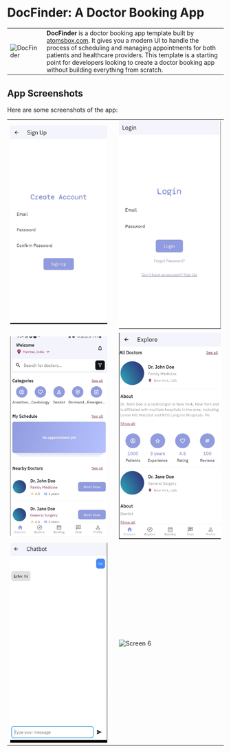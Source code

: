 # DocFinder: A Doctor Booking App

<table>
  <tr>
    <td><img src="assets/icons/app_icon.png" alt="DocFinder" style="width: 300px;"/></td>
    <td>
      <strong>DocFinder</strong> is a doctor booking app template built by <a href="https://atomsbox.com">atomsbox.com</a>. It gives you a modern UI to handle the process of scheduling and managing appointments for both patients and healthcare providers. This template is a starting point for developers looking to create a doctor booking app without building everything from scratch.
    </td>
  </tr>
</table>

## App Screenshots

Here are some screenshots of the app:

<table>
  <tr>
    <td style="padding-right: 20px;"><img src="assets/icons/1.PNG" alt="Screen 1" style="width: 300px;"/></td>
    <td><img src="assets/icons/2.PNG" alt="Screen 2" style="width: 300px;"/></td>    
  </tr>
  <tr>
    <td style="padding-right: 20px;"><img src="assets/icons/3.PNG" alt="Screen 3" style="width: 300px;"/></td>
    <td><img src="assets/icons/4.PNG" alt="Screen 4" style="width: 300px;"/></td>
  </tr>
  <tr>
    <td style="padding-right: 20px;"><img src="assets/icons/5.PNG" alt="Screen 5" style="width: 300px;"/></td>
    <td><img src="assets/icons/6.PNG" alt="Screen 6" style="width: 300px;"/></td>
  </tr>
</table>


